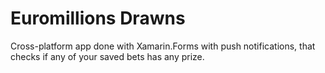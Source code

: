 # Euromillions Drawns

Cross-platform app done with Xamarin.Forms with push notifications, that checks if any of your saved bets has any prize.

